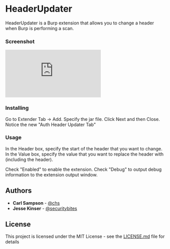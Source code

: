 # HeaderUpdater

HeaderUpdater is a Burp extension that allows you to change a header when Burp is performing a scan.

### Screenshot
![Header Updater](https://www.chs.us/images/serve.php?img=headerupdater&src=github)

### Installing

Go to Extender Tab -> Add.  Specify the jar file.  Click Next and then Close.  Notice the new "Auth Header Updater Tab"

### Usage

In the Header box, specify the start of the header that you want to change.  In the Value box, specify the value that you want to replace the header with (including the header).  

Check "Enabled" to enable the extension.
Check "Debug" to output debug information to the extension output window.

## Authors

* **Carl Sampson** -  [@chs](https://twitter.com/chs)
* **Jesse Kinser** -  [@securitybites](https://twitter.com/securitybites)

## License

This project is licensed under the MIT License - see the [LICENSE.md](LICENSE.md) file for details

